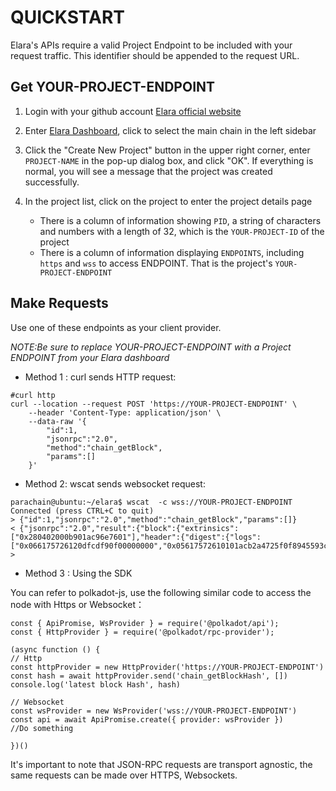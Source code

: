 # QUICKSTART
Elara's  APIs require a valid Project Endpoint to be included with your request traffic. This identifier should be appended to the request URL.

## Get YOUR-PROJECT-ENDPOINT
1. Login with your github account [Elara official website](https://elara.patract.io/)

2. Enter [Elara Dashboard](https://elara.patract.io/#/dashboard/console), click to select the main chain in the left sidebar

3. Click the "Create New Project" button in the upper right corner, enter `PROJECT-NAME` in the pop-up dialog box, and click "OK". If everything is normal, you will see a message that the project was created successfully.

4. In the project list, click on the project to enter the project details page
     - There is a column of information showing `PID`, a string of characters and numbers with a length of 32, which is the `YOUR-PROJECT-ID` of the project
     - There is a column of information displaying `ENDPOINTS`, including `https` and `wss` to access ENDPOINT. That is the project's `YOUR-PROJECT-ENDPOINT`



## Make Requests

Use one of these endpoints as your  client provider.


*NOTE:Be sure to replace YOUR-PROJECT-ENDPOINT with a Project ENDPOINT from your Elara dashboard*

- Method 1 : curl sends HTTP request:
```
#curl http
curl --location --request POST 'https://YOUR-PROJECT-ENDPOINT' \
    --header 'Content-Type: application/json' \
    --data-raw '{
        "id":1,
        "jsonrpc":"2.0",
        "method":"chain_getBlock",
        "params":[]
    }'
```

- Method 2: wscat sends websocket request:
```
parachain@ubuntu:~/elara$ wscat  -c wss://YOUR-PROJECT-ENDPOINT
Connected (press CTRL+C to quit)
> {"id":1,"jsonrpc":"2.0","method":"chain_getBlock","params":[]}
< {"jsonrpc":"2.0","result":{"block":{"extrinsics":["0x280402000b901ac96e7601"],"header":{"digest":{"logs":["0x066175726120dfcdf90f00000000","0x05617572610101acb2a4725f0f8945593cea6aa6ef70df2a8fd4a2c4eb1c0d1bf51828f26e371f897473113541f9c0d9f94e51471a3d685a86866a12133ea012d2777bb9709589"]},"extrinsicsRoot":"0xcca5112546305b07d904c2aa26155dffe6c66de043708e1ac89e57609fbcc6d1","number":"0x17922","parentHash":"0xdb798a19707ef9085b97d0b00854c613ae4abdb560e2ea1164f2e7bbfbc288a1","stateRoot":"0xdc575fe975067ded933020df9035db0e496143e6b9a062a4313fd1f6e9d02922"}},"justification":null},"id":1}
> 
```

- Method 3 : Using the SDK

You can refer to polkadot-js, use the following similar code to access the node with Https or Websocket：
```
const { ApiPromise, WsProvider } = require('@polkadot/api');
const { HttpProvider } = require('@polkadot/rpc-provider');

(async function () {
// Http
const httpProvider = new HttpProvider('https://YOUR-PROJECT-ENDPOINT')
const hash = await httpProvider.send('chain_getBlockHash', [])
console.log('latest block Hash', hash)

// Websocket
const wsProvider = new WsProvider('wss://YOUR-PROJECT-ENDPOINT')
const api = await ApiPromise.create({ provider: wsProvider })
//Do something

})()
```

It's important to note that JSON-RPC requests are transport agnostic, the same requests can be made over HTTPS, Websockets.





